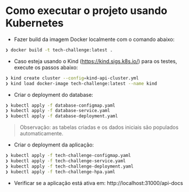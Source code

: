 # Como executar o projeto usando Kubernetes

- Fazer build da imagem Docker localmente com o comando abaixo:

```bash
❯ docker build -t tech-challenge:latest .
```

- Caso esteja usando o Kind (https://kind.sigs.k8s.io/) para os testes, execute os passos abaixo:

```bash
❯ kind create cluster --config=kind-api-cluster.yml
❯ kind load docker-image tech-challenge:latest --name kind
```

- Criar o deployment do database:

```bash
❯ kubectl apply -f database-configmap.yaml
❯ kubectl apply -f database-service.yaml
❯ kubectl apply -f database-deployment.yaml
```

> Observação: as tabelas criadas e os dados iniciais são populados automaticamente.

- Criar o deployment da aplicação:

```bash
❯ kubectl apply -f tech-challenge-configmap.yaml
❯ kubectl apply -f tech-challenge-service.yaml
❯ kubectl apply -f tech-challenge-deployment.yaml
❯ kubectl apply -f tech-challenge-hpa.yaml
```

- Verificar se a aplicação está ativa em: http://localhost:31000/api-docs